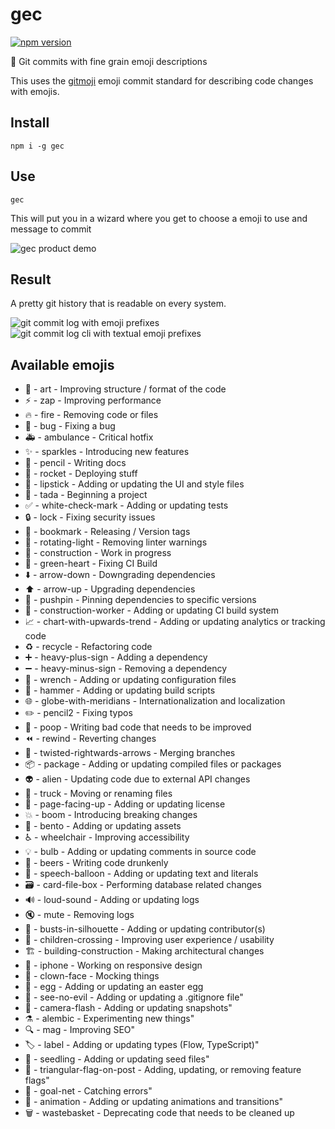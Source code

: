 # gec

[![npm version](https://badge.fury.io/js/gec.svg)](https://www.npmjs.com/package/gec)

🌈 Git commits with fine grain emoji descriptions

This uses the [gitmoji](https://gitmoji.carloscuesta.me) emoji commit standard for describing code changes with emojis.

## Install

    npm i -g gec

## Use

    gec

This will put you in a wizard where you get to choose a emoji to use and message to commit

![gec product demo](https://res.cloudinary.com/albin-groen/image/upload/v1594931115/gec-demo_a1n9j0.gif)

## Result

A pretty git history that is readable on every system.

![git commit log with emoji prefixes](https://res.cloudinary.com/albin-groen/image/upload/v1594932388/gec-result_ca7bpo.png)
![git commit log cli with textual emoji prefixes](https://res.cloudinary.com/albin-groen/image/upload/v1594932468/Screenshot_2020-07-16_at_22.47.41_jp4snx.png)

## Available emojis

- 🎨 - art - Improving structure / format of the code
- ⚡️ - zap - Improving performance
- 🔥 - fire - Removing code or files
- 🐛 - bug - Fixing a bug
- 🚑 - ambulance - Critical hotfix
- ✨ - sparkles - Introducing new features
- 📝 - pencil - Writing docs
- 🚀 - rocket - Deploying stuff
- 💄 - lipstick - Adding or updating the UI and style files
- 🎉 - tada - Beginning a project
- ✅ - white-check-mark - Adding or updating tests
- 🔒 - lock - Fixing security issues
- 🔖 - bookmark - Releasing / Version tags
- 🚨 - rotating-light - Removing linter warnings
- 🚧 - construction - Work in progress
- 💚 - green-heart - Fixing CI Build
- ⬇️ - arrow-down - Downgrading dependencies
- ⬆️ - arrow-up - Upgrading dependencies
- 📌 - pushpin - Pinning dependencies to specific versions
- 👷 - construction-worker - Adding or updating CI build system
- 📈 - chart-with-upwards-trend - Adding or updating analytics or tracking code
- ♻️ - recycle - Refactoring code
- ➕ - heavy-plus-sign - Adding a dependency
- ➖ - heavy-minus-sign - Removing a dependency
- 🔧 - wrench - Adding or updating configuration files
- 🔨 - hammer - Adding or updating build scripts
- 🌐 - globe-with-meridians - Internationalization and localization
- ✏️ - pencil2 - Fixing typos
- 💩 - poop - Writing bad code that needs to be improved
- ⏪ - rewind - Reverting changes
- 🔀 - twisted-rightwards-arrows - Merging branches
- 📦 - package - Adding or updating compiled files or packages
- 👽 - alien - Updating code due to external API changes
- 🚚 - truck - Moving or renaming files
- 📄 - page-facing-up - Adding or updating license
- 💥 - boom - Introducing breaking changes
- 🍱 - bento - Adding or updating assets
- ♿️ - wheelchair - Improving accessibility
- 💡 - bulb - Adding or updating comments in source code
- 🍻 - beers - Writing code drunkenly
- 💬 - speech-balloon - Adding or updating text and literals
- 🗃 - card-file-box - Performing database related changes
- 🔊 - loud-sound - Adding or updating logs
- 🔇 - mute - Removing logs
- 👥 - busts-in-silhouette - Adding or updating contributor(s)
- 🚸 - children-crossing - Improving user experience / usability
- 🏗 - building-construction - Making architectural changes
- 📱 - iphone - Working on responsive design
- 🤡 - clown-face - Mocking things
- 🥚 - egg - Adding or updating an easter egg
- 🙈 - see-no-evil - Adding or updating a .gitignore file"
- 📸 - camera-flash - Adding or updating snapshots"
- ⚗ - alembic - Experimenting new things"
- 🔍 - mag - Improving SEO"
- 🏷️ - label - Adding or updating types (Flow, TypeScript)"
- 🌱 - seedling - Adding or updating seed files"
- 🚩 - triangular-flag-on-post - Adding, updating, or removing feature flags"
- 🥅 - goal-net - Catching errors"
- 💫 - animation - Adding or updating animations and transitions"
- 🗑 - wastebasket - Deprecating code that needs to be cleaned up